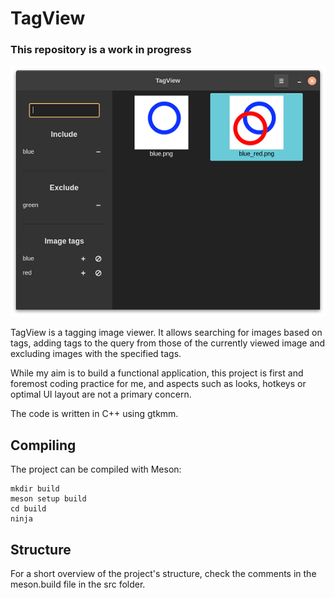 # TagView

### This repository is a work in progress

![screenshot](./TestGallery/screenshot.png)

TagView is a tagging image viewer. It allows searching for images based on tags, adding tags to the query from those of the currently viewed image and excluding images with the specified tags.

While my aim is to build a functional application, this project is first and foremost coding practice for me, and aspects such as looks, hotkeys or optimal UI layout are not a primary concern.

The code is written in C++ using gtkmm.

## Compiling

The project can be compiled with Meson:

    mkdir build
    meson setup build
    cd build
    ninja

## Structure

For a short overview of the project's structure, check the comments in the meson.build file in the src folder.
